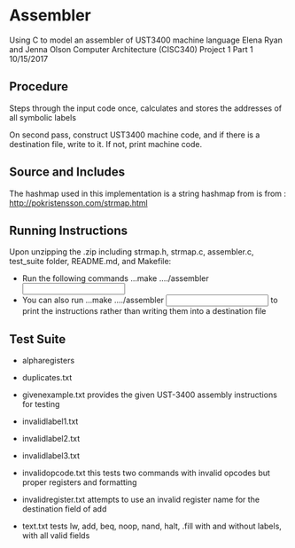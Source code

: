 # Assembler

Using C to model an assembler of UST3400 machine language
Elena Ryan and Jenna Olson
Computer Architecture (CISC340)
Project 1 Part 1 10/15/2017


## Procedure
Steps through the input code once, calculates and stores the addresses of all symbolic labels

On second pass, construct UST3400 machine code, and if there is a destination file, write to it.  If not, print machine code.

## Source and Includes

The hashmap used in this implementation is a string hashmap from  is from : http://pokristensson.com/strmap.html

## Running Instructions

Upon unzipping the .zip including strmap.h, strmap.c, assembler.c, test_suite folder, README.md, and Makefile:
* Run the following commands
	...make
	..../assembler <input file with assembly code for UST-3400> <Instructions Destination File>
* You can also run
	...make
	..../assembler <input file>
to print the instructions rather than writing them into a destination file

## Test Suite
*	alpharegisters
	
* duplicates.txt

* givenexample.txt
	provides the given UST-3400 assembly instructions for testing

* invalidlabel1.txt

* invalidlabel2.txt

* invalidlabel3.txt

* invalidopcode.txt
	this tests two commands with invalid opcodes but proper registers and formatting

* invalidregister.txt
	attempts to use an invalid register name for the destination field of add

* text.txt
	tests lw, add, beq, noop, nand, halt, .fill with and without labels, with all valid fields


